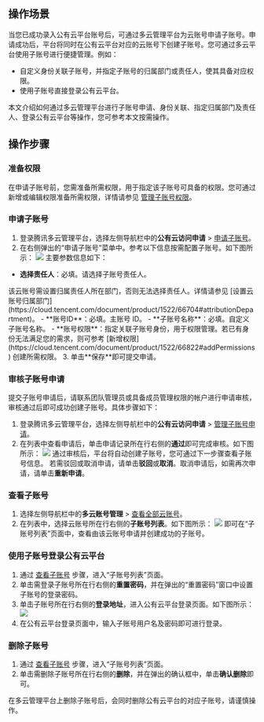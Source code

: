 ## 操作场景
当您已成功录入公有云平台账号后，可通过多云管理平台为云账号申请子账号。申请成功后，平台将同时在公有云平台对应的云账号下创建子账号。您可通过多云平台使用子账号进行便捷管理。例如：
- 自定义身份关联子账号，并指定子账号的归属部门或责任人，使其具备对应权限。
- 使用子账号直接登录公有云平台。

本文介绍如何通过多云管理平台进行子账号申请、身份关联、指定归属部门及责任人、登录公有云平台等操作，您可参考本文按需操作。





## 操作步骤

### 准备权限
在申请子账号前，您需准备所需权限，用于指定该子账号可具备的权限。您可通过新增或编辑权限准备所需权限，详情请参见 [管理子账号权限](https://cloud.tencent.com/document/product/1522/66822)。



### 申请子账号
1. 登录腾讯多云管理平台，选择左侧导航栏中的**公有云访问申请** > [申请子账号](https://cmp.tencent.cn/account/apply-sub)。
2. 在右侧弹出的“申请子账号”菜单中。参考以下信息按需配置子账号。如下图所示：
![](https://qcloudimg.tencent-cloud.cn/raw/daee9b66c452ae9f4c67c811901f1aae.png)
主要参数信息如下：
  - **选择责任人**：必填。请选择子账号责任人。
  <dx-alert infotype="explain" title="">
  该云账号需设置归属责任人所在部门，否则无法选择责任人。详情请参见 [设置云账号归属部门](https://cloud.tencent.com/document/product/1522/66704#attributionDepartment)。
</dx-alert>
 - **账号ID**：必填。主账号 ID。
 - **子账号名称**：必填。自定义子账号名称。
 - **账号权限**：指定关联子账号身份，用于权限管理。若已有身份无法满足您的需求，则可参考 [新增权限](https://cloud.tencent.com/document/product/1522/66822#addPermissions) 创建所需权限。
3. 单击**保存**即可提交申请。


### 审核子账号申请
提交子账号申请后，请联系团队管理员或具备成员管理权限的帐户进行申请审核，审核通过后即可成功创建子账号。具体步骤如下：

1. 登录腾讯多云管理平台，选择左侧导航栏中的**公有云访问申请** > [管理子账号申请](https://cmp.tencent.cn/account/apply)。
2. 在列表中查看申请后，单击申请记录所在行右侧的**通过**即可完成审核。如下图所示：
![](https://qcloudimg.tencent-cloud.cn/raw/e65d988c6596b4ca220527561d110eb6.png)
通过审核后，平台将自动创建子账号，您可通过下一步骤查看子账号信息。
若需驳回或取消申请，请单击**驳回**或**取消**。取消申请后，如需再次申请，请单击**重新申请**。


### 查看子账号[](id:viewAccount)
1. 选择左侧导航栏中的**多云账号管理** > [查看全部云账号](https://cmp.tencent.cn/account)。
2. 在列表中，选择云账号所在行右侧的**子账号列表**。如下图所示：
![](https://qcloudimg.tencent-cloud.cn/raw/93cff00693c714858f1bb486e160b1f8.png)
即可在“子账号列表”页面中，查看由该云账号申请并创建成功的子账号。



### 使用子账号登录公有云平台
1. 通过 [查看子账号](#viewAccount) 步骤，进入“子账号列表”页面。
2. 单击需登录子账号所在行右侧的**重置密码**，并在弹出的“重置密码”窗口中设置子账号的登录密码。
3. 单击子账号所在行右侧的**登录地址**，进入公有云平台登录页面。如下图所示：
![](https://qcloudimg.tencent-cloud.cn/raw/271dba5be4a4baa5a685063759a5decf.png)
4. 在公有云平台登录页面中，输入子账号用户名及密码即可进行登录。



### 删除子账号
1. 通过 [查看子账号](#viewAccount) 步骤，进入“子账号列表”页面。
2. 单击需删除子账号所在行右侧的**删除**，并在弹出的确认框中，单击**确认删除**即可。
<dx-alert infotype="notice" title="">
在多云管理平台上删除子账号后，会同时删除公有云平台的对应子账号，请谨慎操作。
</dx-alert>

